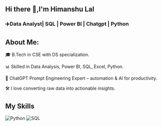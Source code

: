 ## Hi there 👋,I'm Himanshu Lal

### ✈️Data Analyst| SQL | Power BI | Chatgpt | Python

## About Me:
🎓 B.Tech in CSE with DS specialization.

📊 Skilled in Data Analysis, Power BI, SQL, Excel, Python.

🧠 ChatGPT Prompt Engineering Expert – automation & AI for productivity.

🛠️ I love converting raw data into actionable insights.

## My Skills

<img alt="Python" src="https://img.shields.io/badge/Python-3670A0?style=for-the-badge&logo=python&logoColor=ffdd54" />
<img alt="SQL" src="https://img.shields.io/badge/SQL-025E8C?style=for-the-badge&logo=mysql&logoColor=white" />




